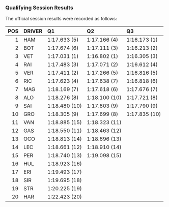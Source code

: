 ### Qualifying Session Results

The official session results were recorded as follows:

| POS | DRIVER | Q1            | Q2            | Q3            |
| --: | :----- | :------------ | :------------ | :------------ |
|   1 | HAM    | 1:17.633 (5)  | 1:17.166 (4)  | 1:16.173 (1)  |
|   2 | BOT    | 1:17.674 (6)  | 1:17.111 (3)  | 1:16.213 (2)  |
|   3 | VET    | 1:17.031 (1)  | 1:16.802 (1)  | 1:16.305 (3)  |
|   4 | RAI    | 1:17.483 (3)  | 1:17.071 (2)  | 1:16.612 (4)  |
|   5 | VER    | 1:17.411 (2)  | 1:17.266 (5)  | 1:16.816 (5)  |
|   6 | RIC    | 1:17.623 (4)  | 1:17.638 (7)  | 1:16.818 (6)  |
|   7 | MAG    | 1:18.169 (7)  | 1:17.618 (6)  | 1:17.676 (7)  |
|   8 | ALO    | 1:18.276 (8)  | 1:18.100 (10) | 1:17.721 (8)  |
|   9 | SAI    | 1:18.480 (10) | 1:17.803 (9)  | 1:17.790 (9)  |
|  10 | GRO    | 1:18.305 (9)  | 1:17.699 (8)  | 1:17.835 (10) |
|  11 | VAN    | 1:18.885 (15) | 1:18.323 (11) |               |
|  12 | GAS    | 1:18.550 (11) | 1:18.463 (12) |               |
|  13 | OCO    | 1:18.813 (14) | 1:18.696 (13) |               |
|  14 | LEC    | 1:18.661 (12) | 1:18.910 (14) |               |
|  15 | PER    | 1:18.740 (13) | 1:19.098 (15) |               |
|  16 | HUL    | 1:18.923 (16) |               |               |
|  17 | ERI    | 1:19.493 (17) |               |               |
|  18 | SIR    | 1:19.695 (18) |               |               |
|  19 | STR    | 1:20.225 (19) |               |               |
|  20 | HAR    | 1:22.423 (20) |               |               |
